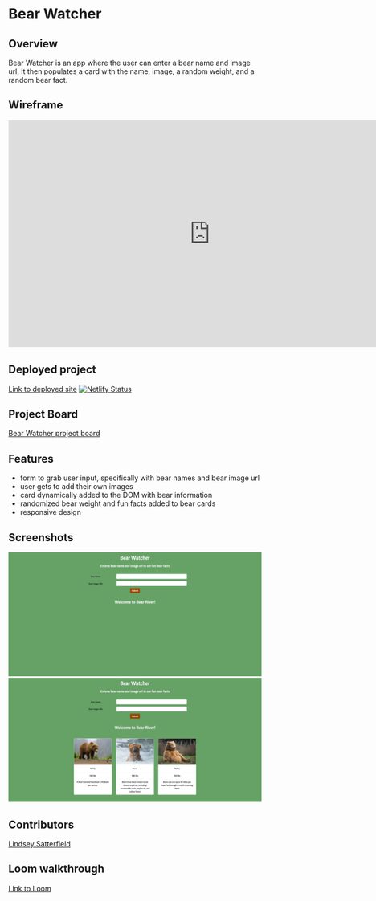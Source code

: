 # Bear Watcher
## Overview
Bear Watcher is an app where the user can enter a bear name and image url. It then populates a card with the name, image, a random weight, and a random bear fact.
## Wireframe
<iframe style="border: 1px solid rgba(0, 0, 0, 0.1);" width="800" height="450" src="https://www.figma.com/embed?embed_host=share&url=https%3A%2F%2Fwww.figma.com%2Ffile%2F1P1HpxkCmVQvdKqsxJSeOa%2FBear-Watcher%3Fnode-id%3D0%253A1" allowfullscreen></iframe>

## Deployed project
[Link to deployed site](https://lindseysatterfield-bear-watcher.netlify.app/)
[![Netlify Status](https://api.netlify.com/api/v1/badges/d716183c-36d2-4444-9154-ef09d260f54d/deploy-status)](https://app.netlify.com/sites/lindseysatterfield-bear-watcher/deploys)
## Project Board
[Bear Watcher project board](https://github.com/lindseysatterfield/ASSIGNMENT-Bear-Watcher/projects/1)
## Features
- form to grab user input, specifically with bear names and bear image url
- user gets to add their own images
- card dynamically added to the DOM with bear information
- randomized bear weight and fun facts added to bear cards
- responsive design
## Screenshots
![](./src/assets/bear-watcher-landing.png)
![](./src/assets/populated-bears.png)
## Contributors
[Lindsey Satterfield](https://github.com/lindseysatterfield)
## Loom walkthrough
[Link to Loom](https://www.loom.com/share/940553e25fc04c428220e415fe51d141)
